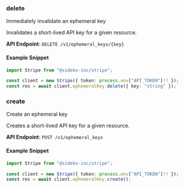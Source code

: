 
### delete <a name="delete"></a>
Immediately invalidate an ephemeral key

<p>Invalidates a short-lived API key for a given resource.</p>

**API Endpoint**: `DELETE /v1/ephemeral_keys/{key}`

#### Example Snippet

```typescript
import Stripe from "@sideko-inc/stripe";

const client = new Stripe({ token: process.env["API_TOKEN"]!! });
const res = await client.ephemeralKey.delete({ key: "string" });
```

### create <a name="create"></a>
Create an ephemeral key

<p>Creates a short-lived API key for a given resource.</p>

**API Endpoint**: `POST /v1/ephemeral_keys`

#### Example Snippet

```typescript
import Stripe from "@sideko-inc/stripe";

const client = new Stripe({ token: process.env["API_TOKEN"]!! });
const res = await client.ephemeralKey.create();
```
